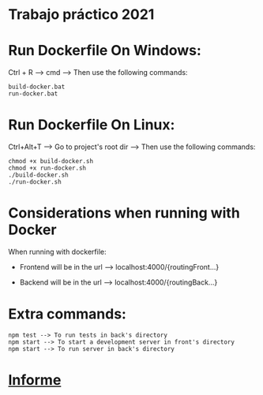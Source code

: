 # Trabajo práctico 2021
 
# Run Dockerfile On Windows:

Ctrl + R --> cmd -->  Then use the following commands:
```
build-docker.bat
run-docker.bat
```


# Run Dockerfile On Linux:

Ctrl+Alt+T --> Go to project's root dir --> Then use the following commands:

```
chmod +x build-docker.sh
chmod +x run-docker.sh
./build-docker.sh
./run-docker.sh
```
# Considerations when running with Docker
When running with dockerfile:

* Frontend will be in the url --> localhost:4000/{routingFront...}

* Backend will be in the url --> localhost:4000/{routingBack...}

# Extra commands:

```
npm test --> To run tests in back's directory
npm start --> To start a development server in front's directory
npm start --> To run server in back's directory
```

# [Informe](https://docs.google.com/document/d/1Tz41V4A601chT_6Qyk9HVjlYaUBtNiLxxKrKirMK9aQ/edit)   
